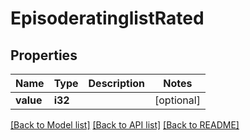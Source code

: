 # EpisoderatinglistRated

## Properties

Name | Type | Description | Notes
------------ | ------------- | ------------- | -------------
**value** | **i32** |  | [optional] 

[[Back to Model list]](../README.md#documentation-for-models) [[Back to API list]](../README.md#documentation-for-api-endpoints) [[Back to README]](../README.md)


